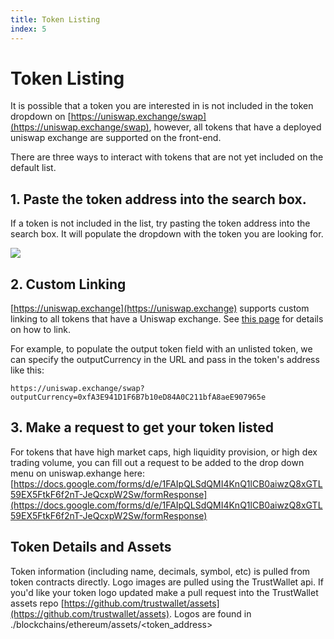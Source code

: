 ```yaml
---
title: Token Listing
index: 5
---
```


# Token Listing

It is possible that a token you are interested in is not included in the token dropdown on [https://uniswap.exchange/swap](https://uniswap.exchange/swap), however, all tokens that have a deployed uniswap exchange are supported on the front-end.

There are three ways to interact with tokens that are not yet included on the default list.

## 1. Paste the token address into the search box.

If a token is not included in the list, try pasting the token address into the search box. It will populate the dropdown with the token you are looking for.

![](../.gitbook/assets/tokensearch.png)

## 2. Custom Linking

[https://uniswap.exchange](https://uniswap.exchange) supports custom linking to all tokens that have a Uniswap exchange. See [this page](linking.md) for details on how to link.

For example, to populate the output token field with an unlisted token, we can specify the outputCurrency in the URL and pass in the token's address like this:

`https://uniswap.exchange/swap?outputCurrency=0xfA3E941D1F6B7b10eD84A0C211bfA8aeE907965e`

## 3. Make a request to get your token listed

For tokens that have high market caps, high liquidity provision, or high dex trading volume, you can fill out a request to be added to the drop down menu on uniswap.exhange here: [https://docs.google.com/forms/d/e/1FAIpQLSdQMI4KnQ1lCB0aiwzQ8xGTL59EX5FtkF6f2nT-JeQcxpW2Sw/formResponse](https://docs.google.com/forms/d/e/1FAIpQLSdQMI4KnQ1lCB0aiwzQ8xGTL59EX5FtkF6f2nT-JeQcxpW2Sw/formResponse)

## Token Details and Assets

Token information (including name, decimals, symbol, etc) is pulled from token contracts directly. Logo images are pulled using the TrustWallet api. If you'd like your token logo updated make a pull request into the TrustWallet assets repo [https://github.com/trustwallet/assets](https://github.com/trustwallet/assets). Logos are found in ./blockchains/ethereum/assets/<token_address>
